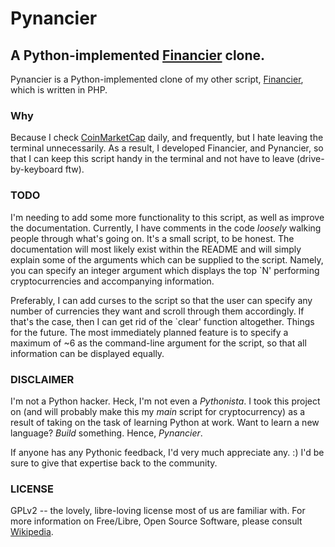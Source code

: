 # Pynancier
## A Python-implemented [Financier](https://github.com/naltun/financier) clone.

Pynancier is a Python-implemented clone of my other script, [Financier](github.com/naltun/financier), which is written in PHP.

### Why
Because I check [CoinMarketCap](coinmarketcap.com) daily, and frequently, but I hate leaving the terminal unnecessarily. As a result, I developed Financier, and Pynancier, so that I can keep this script handy in the terminal and not have to leave (drive-by-keyboard ftw).

### TODO
I'm needing to add some more functionality to this script, as well as improve the documentation. Currently, I have comments in the code _loosely_ walking people through what's going on. It's a small script, to be honest. The documentation will most likely exist within the README and will simply explain some of the arguments which can be supplied to the script. Namely, you can specify an integer argument which displays the top `N' performing cryptocurrencies and accompanying information.

Preferably, I can add curses to the script so that the user can specify any number of currencies they want and scroll through them accordingly. If that's the case, then I can get rid of the `clear' function altogether. Things for the future. The most immediately planned feature is to specify a maximum of ~6 as the command-line argument for the script, so that all information can be displayed equally.

### DISCLAIMER
I'm not a Python hacker. Heck, I'm not even a _Pythonista_. I took this project on (and will probably make this my _main_ script for cryptocurrency) as a result of taking on the task of learning Python at work. Want to learn a new language? _Build_ something. Hence, _Pynancier_.

If anyone has any Pythonic feedback, I'd very much appreciate any. :) I'd be sure to give that expertise back to the community.

### LICENSE
GPLv2 -- the lovely, libre-loving license most of us are familiar with. For more information on Free/Libre, Open Source Software, please consult [Wikipedia](en.wikipedia.org/wiki/Free_software).


